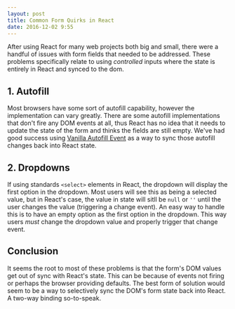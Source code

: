 ```yaml
---
layout: post
title: Common Form Quirks in React
date: 2016-12-02 9:55
---
```


After using React for many web projects both big and small, there were a handful of issues with form fields that needed to be addressed. These problems specifically relate to using *controlled* inputs where the state is entirely in React and synced to the dom.

## 1. Autofill

Most browsers have some sort of autofill capability, however the implementation can vary greatly. There are some autofill implementations that don't fire any DOM events at all, thus React has no idea that it needs to update the state of the form and thinks the fields are still empty. We've had good success using [Vanilla Autofill Event](https://github.com/iamjoetaylor/vanilla-autofill-event) as a way to sync those autofill changes back into React state.

## 2. Dropdowns

If using standards `<select>` elements in React, the dropdown will display the first option in the dropdown. Most users will see this as being a selected value, but in React's case, the value in state will sitll be `null` or `''` until the user changes the value (triggering a change event). An easy way to handle this is to have an empty option as the first option in the dropdown. This way users *must* change the dropdown value and properly trigger that change event.

## Conclusion

It seems the root to most of these problems is that the form's DOM values get out of sync with React's state. This can be because of events not firing or perhaps the browser providing defaults. The best form of solution would seem to be a way to selectively sync the DOM's form state back into React. A two-way binding so-to-speak.
